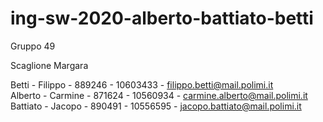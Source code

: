 # ing-sw-2020-alberto-battiato-betti
Gruppo 49

Scaglione Margara

Betti - Filippo - 889246 - 10603433 - filippo.betti@mail.polimi.it  
Alberto - Carmine - 871624 - 10560934 - carmine.alberto@mail.polimi.it
Battiato - Jacopo - 890491 - 10556595 - jacopo.battiato@mail.polimi.it
